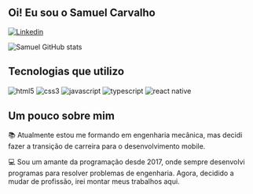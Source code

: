 ## Oi! Eu sou o Samuel Carvalho

[![Linkedin](https://img.shields.io/badge/LinkedIn-0077B5?style=for-the-badge&logo=linkedin&logoColor=white)](www.linkedin.com/in/samuel-carvalho-7173ba1b5)

![Samuel GitHub stats](https://github-readme-stats.vercel.app/api?username=Samuelcarvalh0&show_icons=true&theme=dracula)

## Tecnologias que utilizo

<div style="Display: inline_block">
  <img align="center" alt="html5" src="https://img.shields.io/badge/HTML5-E34F26?style=for-the-badge&logo=html5&logoColor=white"/>
  <img align="center" alt="css3" src="https://img.shields.io/badge/CSS3-1572B6?style=for-the-badge&logo=css3&logoColor=white"/>
  <img align="center" alt="javascript" src="https://img.shields.io/badge/JavaScript-F7DF1E?style=for-the-badge&logo=javascript&logoColor=black"/>
    <img align="center" alt="typescript" src="https://img.shields.io/badge/TypeScript-007ACC?style=for-the-badge&logo=typescript&logoColor=white"/>
  <img align="center" alt="react native" src="https://img.shields.io/badge/React_Native-20232A?style=for-the-badge&logo=react&logoColor=61DAFB"/>
</div>

## Um pouco sobre mim

📚 Atualmente estou me formando em engenharia mecânica, mas decidi fazer a transição de carreira para o desenvolvimento mobile.

💻 Sou um amante da programação desde 2017, onde sempre desenvolvi programas para resolver problemas de engenharia. Agora, decidido a mudar de profissão, irei montar meus trabalhos aqui.
